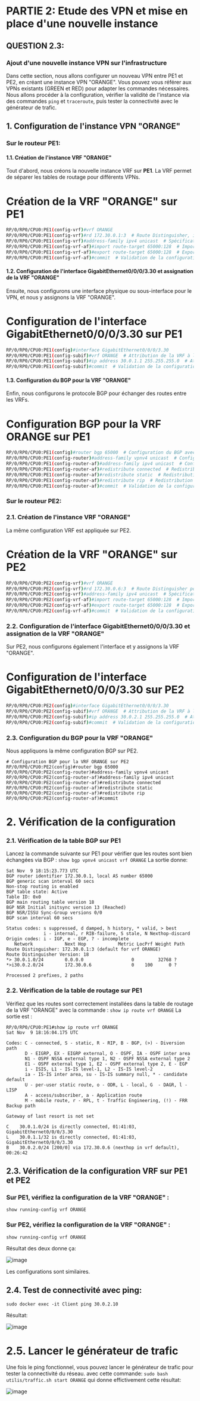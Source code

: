 # PARTIE 2: Etude des VPN et mise en place d'une nouvelle instance
## QUESTION 2.3:
### Ajout d'une nouvelle instance VPN sur l'infrastructure

Dans cette section, nous allons configurer un nouveau VPN entre PE1 et PE2, en créant une instance VPN "ORANGE". Vous pouvez vous référer aux VPNs existants (GREEN et RED) pour adapter les commandes nécessaires. Nous allons procéder à la configuration, vérifier la validité de l'instance via des commandes `ping` et `traceroute`, puis tester la connectivité avec le générateur de trafic.

## 1. Configuration de l'instance VPN "ORANGE"

### Sur le routeur **PE1**:

#### 1.1. Création de l'instance VRF "ORANGE"

Tout d'abord, nous créons la nouvelle instance VRF sur **PE1**. La VRF permet de séparer les tables de routage pour différents VPNs.

# Création de la VRF "ORANGE" sur PE1
```bash
RP/0/RP0/CPU0:PE1(config-vrf)#vrf ORANGE
RP/0/RP0/CPU0:PE1(config-vrf)#rd 172.30.0.1:3  # Route Distinguisher, identifie cette VRF
RP/0/RP0/CPU0:PE1(config-vrf)#address-family ipv4 unicast  # Spécification de l'adresse IPv4 pour la VRF
RP/0/RP0/CPU0:PE1(config-vrf-af)#import route-target 65000:128  # Importation des routes depuis un autre VRF
RP/0/RP0/CPU0:PE1(config-vrf-af)#export route-target 65000:128  # Exportation des routes vers un autre VRF
RP/0/RP0/CPU0:PE1(config-vrf-af)#commit  # Validation de la configuration
```

#### 1.2. Configuration de l'interface GigabitEthernet0/0/0/3.30 et assignation de la VRF "ORANGE"
Ensuite, nous configurons une interface physique ou sous-interface pour le VPN, et nous y assignons la VRF "ORANGE".
# Configuration de l'interface GigabitEthernet0/0/0/3.30 sur PE1
```bash
RP/0/RP0/CPU0:PE1(config)#interface GigabitEthernet0/0/0/3.30
RP/0/RP0/CPU0:PE1(config-subif)#vrf ORANGE  # Attribution de la VRF à l'interface
RP/0/RP0/CPU0:PE1(config-subif)#ip address 30.0.1.1 255.255.255.0  # Attribution de l'adresse IP
RP/0/RP0/CPU0:PE1(config-subif)#commit  # Validation de la configuration
```
#### 1.3. Configuration du BGP pour la VRF "ORANGE"
Enfin, nous configurons le protocole BGP pour échanger des routes entre les VRFs.
# Configuration BGP pour la VRF ORANGE sur PE1
```bash
RP/0/RP0/CPU0:PE1(config)#router bgp 65000  # Configuration du BGP avec le numéro de système autonome
RP/0/RP0/CPU0:PE1(config-router)#address-family vpnv4 unicast  # Configuration du BGP VPNv4
RP/0/RP0/CPU0:PE1(config-router-af)#address-family ipv4 unicast  # Configuration du BGP IPv4
RP/0/RP0/CPU0:PE1(config-router-af)#redistribute connected  # Redistribution des routes connectées
RP/0/RP0/CPU0:PE1(config-router-af)#redistribute static  # Redistribution des routes statiques
RP/0/RP0/CPU0:PE1(config-router-af)#redistribute rip  # Redistribution des routes RIP
RP/0/RP0/CPU0:PE1(config-router-af)#commit  # Validation de la configuration
```
### Sur le routeur **PE2**:
### 2.1. Création de l'instance VRF "ORANGE"
La même configuration VRF est appliquée sur PE2.
# Création de la VRF "ORANGE" sur PE2
```bash
RP/0/RP0/CPU0:PE2(config-vrf)#vrf ORANGE
RP/0/RP0/CPU0:PE2(config-vrf)#rd 172.30.0.6:3  # Route Distinguisher pour PE2
RP/0/RP0/CPU0:PE2(config-vrf)#address-family ipv4 unicast  # Spécification de l'adresse IPv4
RP/0/RP0/CPU0:PE2(config-vrf-af)#import route-target 65000:128  # Importation des routes depuis un autre VRF
RP/0/RP0/CPU0:PE2(config-vrf-af)#export route-target 65000:128  # Exportation des routes vers un autre VRF
RP/0/RP0/CPU0:PE2(config-vrf-af)#commit  # Validation de la configuration
```
### 2.2. Configuration de l'interface GigabitEthernet0/0/0/3.30 et assignation de la VRF "ORANGE"
Sur PE2, nous configurons également l'interface et y assignons la VRF "ORANGE".
# Configuration de l'interface GigabitEthernet0/0/0/3.30 sur PE2
```bash
RP/0/RP0/CPU0:PE2(config)#interface GigabitEthernet0/0/0/3.30
RP/0/RP0/CPU0:PE2(config-subif)#vrf ORANGE  # Attribution de la VRF à l'interface
RP/0/RP0/CPU0:PE2(config-subif)#ip address 30.0.2.1 255.255.255.0  # Attribution de l'adresse IP
RP/0/RP0/CPU0:PE2(config-subif)#commit  # Validation de la configuration
```
### 2.3. Configuration du BGP pour la VRF "ORANGE"
Nous appliquons la même configuration BGP sur PE2.
```
# Configuration BGP pour la VRF ORANGE sur PE2
RP/0/RP0/CPU0:PE2(config)#router bgp 65000
RP/0/RP0/CPU0:PE2(config-router)#address-family vpnv4 unicast
RP/0/RP0/CPU0:PE2(config-router-af)#address-family ipv4 unicast
RP/0/RP0/CPU0:PE2(config-router-af)#redistribute connected
RP/0/RP0/CPU0:PE2(config-router-af)#redistribute static
RP/0/RP0/CPU0:PE2(config-router-af)#redistribute rip
RP/0/RP0/CPU0:PE2(config-router-af)#commit
```
# 2. Vérification de la configuration
### 2.1. Vérification de la table BGP sur PE1
Lancez la commande suivante sur PE1 pour vérifier que les routes sont bien échangées via BGP :
```show bgp vpnv4 unicast vrf ORANGE```
La sortie donne:
```
Sat Nov  9 18:15:23.773 UTC
BGP router identifier 172.30.0.1, local AS number 65000
BGP generic scan interval 60 secs
Non-stop routing is enabled
BGP table state: Active
Table ID: 0x0
BGP main routing table version 18
BGP NSR Initial initsync version 13 (Reached)
BGP NSR/ISSU Sync-Group versions 0/0
BGP scan interval 60 secs

Status codes: s suppressed, d damped, h history, * valid, > best
              i - internal, r RIB-failure, S stale, N Nexthop-discard
Origin codes: i - IGP, e - EGP, ? - incomplete
   Network            Next Hop            Metric LocPrf Weight Path
Route Distinguisher: 172.30.0.1:3 (default for vrf ORANGE)
Route Distinguisher Version: 18
*> 30.0.1.0/24        0.0.0.0                  0         32768 ?
*>i30.0.2.0/24        172.30.0.6               0    100      0 ?

Processed 2 prefixes, 2 paths
```
### 2.2. Vérification de la table de routage sur PE1
Vérifiez que les routes sont correctement installées dans la table de routage de la VRF "ORANGE" avec la commande :
```show ip route vrf ORANGE```
La sortie est :
```
RP/0/RP0/CPU0:PE1#show ip route vrf ORANGE
Sat Nov  9 18:16:04.175 UTC

Codes: C - connected, S - static, R - RIP, B - BGP, (>) - Diversion path
       D - EIGRP, EX - EIGRP external, O - OSPF, IA - OSPF inter area
       N1 - OSPF NSSA external type 1, N2 - OSPF NSSA external type 2
       E1 - OSPF external type 1, E2 - OSPF external type 2, E - EGP
       i - ISIS, L1 - IS-IS level-1, L2 - IS-IS level-2
       ia - IS-IS inter area, su - IS-IS summary null, * - candidate default
       U - per-user static route, o - ODR, L - local, G  - DAGR, l - LISP
       A - access/subscriber, a - Application route
       M - mobile route, r - RPL, t - Traffic Engineering, (!) - FRR Backup path

Gateway of last resort is not set

C    30.0.1.0/24 is directly connected, 01:41:03, GigabitEthernet0/0/0/3.30
L    30.0.1.1/32 is directly connected, 01:41:03, GigabitEthernet0/0/0/3.30
B    30.0.2.0/24 [200/0] via 172.30.0.6 (nexthop in vrf default), 00:26:42
```

## 2.3. Vérification de la configuration VRF sur PE1 et PE2
### Sur PE1, vérifiez la configuration de la VRF "ORANGE" :
```show running-config vrf ORANGE```
### Sur PE2, vérifiez la configuration de la VRF "ORANGE" :
```show running-config vrf ORANGE```

Résultat des deux donne ça:

![image](https://github.com/user-attachments/assets/a5d4facf-c883-4bb9-bcd9-61afc919f260)

Les configurations sont similaires.
## 2.4. Test de connectivité avec ping:
```sudo docker exec -it Client ping 30.0.2.10```

Résultat:

![image](https://github.com/user-attachments/assets/3724af06-a445-4c40-a6e8-7989611a1512)

# 2.5. Lancer le générateur de trafic
Une fois le ping fonctionnel, vous pouvez lancer le générateur de trafic pour tester la connectivité du réseau. 
avec cette commande: ```sudo bash utilis/traffic.sh start ORANGE``` qui donne effictivement cette résultat:

![image](https://github.com/user-attachments/assets/f81ff202-ef44-4884-bea3-618c1d3176bc)

